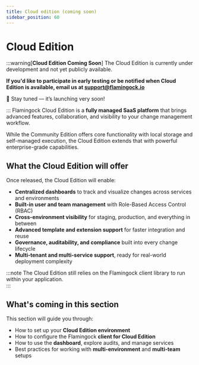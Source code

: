```yaml
---
title: Cloud edition (coming soon)
sidebar_position: 60
---
```


# Cloud Edition
:::warning[**Cloud Edition Coming Soon**]
The Cloud Edition is currently under development and not yet publicly available.

**If you'd like to participate in early testing or be notified when Cloud Edition is available, email us at [support@flamingock.io](mailto:support@flamingock.io)**

🔔 Stay tuned — it’s launching very soon!


:::
Flamingock Cloud Edition is a **fully managed SaaS platform** that brings advanced features, collaboration, and visibility to your change management workflow.

While the Community Edition offers core functionality with local storage and self-managed execution, the Cloud Edition extends that with powerful enterprise-grade capabilities.

## What the Cloud Edition will offer

Once released, the Cloud Edition will enable:

- **Centralized dashboards** to track and visualize changes across services and environments
- **Built-in user and team management** with Role-Based Access Control (RBAC)
- **Cross-environment visibility** for staging, production, and everything in between
- **Advanced template and extension support** for faster integration and reuse
- **Governance, auditability, and compliance** built into every change lifecycle
- **Multi-tenant and multi-service support**, ready for real-world deployment complexity

:::note
The Cloud Edition still relies on the Flamingock client library to run within your application.  
:::

## What's coming in this section

This section will guide you through:

- How to set up your **Cloud Edition environment**
- How to configure the Flamingock **client for Cloud Edition**
- How to use the **dashboard**, explore audits, and manage services
- Best practices for working with **multi-environment** and **multi-team** setups


